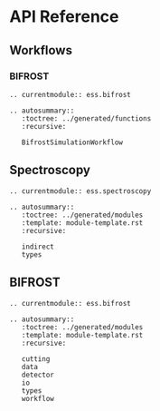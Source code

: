 # API Reference

## Workflows

### BIFROST

```{eval-rst}
.. currentmodule:: ess.bifrost

.. autosummary::
   :toctree: ../generated/functions
   :recursive:

   BifrostSimulationWorkflow
```

## Spectroscopy

```{eval-rst}
.. currentmodule:: ess.spectroscopy

.. autosummary::
   :toctree: ../generated/modules
   :template: module-template.rst
   :recursive:

   indirect
   types
```

## BIFROST

```{eval-rst}
.. currentmodule:: ess.bifrost

.. autosummary::
   :toctree: ../generated/modules
   :template: module-template.rst
   :recursive:

   cutting
   data
   detector
   io
   types
   workflow
```
